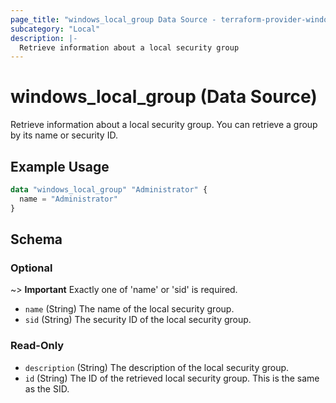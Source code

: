 ```yaml
---
page_title: "windows_local_group Data Source - terraform-provider-windows"
subcategory: "Local"
description: |-
  Retrieve information about a local security group
---
```

# windows_local_group (Data Source)

<!-- data-source description generated from schema -->
Retrieve information about a local security group.
You can retrieve a group by its name or security ID.
<!-- examples generated from example files -->
## Example Usage

```terraform
data "windows_local_group" "Administrator" {
  name = "Administrator"
}
```

<!-- schema generated by tfplugindocs -->
## Schema

### Optional

~> **Important** Exactly one of 'name' or 'sid' is required.

- `name` (String) The name of the local security group.
- `sid` (String) The security ID of the local security group.

### Read-Only

- `description` (String) The description of the local security group.
- `id` (String) The ID of the retrieved local security group. This is the same as the SID.
